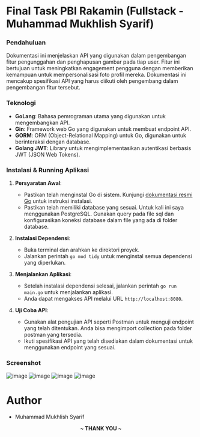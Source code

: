 ﻿# Final Task PBI Rakamin (Fullstack - Muhammad Mukhlish Syarif)
### Pendahuluan
Dokumentasi ini menjelaskan API yang digunakan dalam pengembangan fitur pengunggahan dan penghapusan gambar pada tiap user. Fitur ini bertujuan untuk meningkatkan engagement pengguna dengan memberikan kemampuan untuk mempersonalisasi foto profil mereka. Dokumentasi ini mencakup spesifikasi API yang harus diikuti oleh pengembang dalam pengembangan fitur tersebut.

### Teknologi

- **GoLang**: Bahasa pemrograman utama yang digunakan untuk mengembangkan API.
- **Gin**: Framework web Go yang digunakan untuk membuat endpoint API.
- **GORM**: ORM (Object-Relational Mapping) untuk Go, digunakan untuk berinteraksi dengan database.
- **Golang JWT**: Library untuk mengimplementasikan autentikasi berbasis JWT (JSON Web Tokens).

### Instalasi & Running Aplikasi

1. **Persyaratan Awal**:
   - Pastikan telah menginstal Go di sistem. Kunjungi [dokumentasi resmi Go](https://golang.org/doc/install) untuk instruksi instalasi.
   - Pastikan telah memiliki database yang sesuai. Untuk kali ini saya menggunakan PostgreSQL. Gunakan query pada file sql dan konfigurasikan koneksi database dalam file yang ada di folder database.

2. **Instalasi Dependensi**:
   - Buka terminal dan arahkan ke direktori proyek.
   - Jalankan perintah `go mod tidy` untuk menginstal semua dependensi yang diperlukan.

3. **Menjalankan Aplikasi**:
   - Setelah instalasi dependensi selesai, jalankan perintah `go run main.go` untuk menjalankan aplikasi.
   - Anda dapat mengakses API melalui URL `http://localhost:8080`.

4. **Uji Coba API**:
   - Gunakan alat pengujian API seperti Postman untuk menguji endpoint yang telah ditentukan. Anda bisa mengimport collection pada folder postman yang tersedia.
   - Ikuti spesifikasi API yang telah disediakan dalam dokumentasi untuk menggunakan endpoint yang sesuai.

### Screenshot
![image](https://github.com/mukhlish32/final-task-pbi-rakamin-fullstack-muhammad-mukhlish-syarif/assets/85531251/8131cf6c-4fe7-4ad9-a26b-8ebc68cebff8)
![image](https://github.com/mukhlish32/final-task-pbi-rakamin-fullstack-muhammad-mukhlish-syarif/assets/85531251/35f305bd-8f2c-49ee-8659-4ed5aba4ed51)
![image](https://github.com/mukhlish32/final-task-pbi-rakamin-fullstack-muhammad-mukhlish-syarif/assets/85531251/05225baa-fb1d-49e6-8337-db1f394e80a3)
![image](https://github.com/mukhlish32/final-task-pbi-rakamin-fullstack-muhammad-mukhlish-syarif/assets/85531251/567bd42c-0ef1-4eee-adf1-239cfc8c0a7a)

# Author
- Muhammad Mukhlish Syarif



<p align="center"><b> ~ THANK YOU ~ </b></p>
